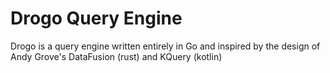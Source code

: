 # Drogo Query Engine

Drogo is a query engine written entirely in Go and inspired by the design of Andy Grove's DataFusion (rust) and KQuery (kotlin)
